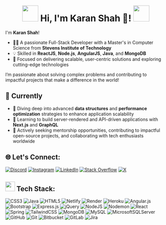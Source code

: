 # <h1 align="center"> <img src="https://user-images.githubusercontent.com/74038190/213844263-a8897a51-32f4-4b3b-b5c2-e1528b89f6f3.png" width="50px" /> Hi, I'm Karan Shah 👋! <img src="https://user-images.githubusercontent.com/74038190/213844263-a8897a51-32f4-4b3b-b5c2-e1528b89f6f3.png" width="50px" /> </h1>
I'm **Karan Shah**!
- 👨‍💻 A passionate Full-Stack Developer with a Master's in Computer Science from **Stevens Institute of Technology**
- 💡 Skilled in **ReactJS**, **Node.js**, **AngularJS**, **Java**, and **MongoDB**
- 🚀 Focused on delivering scalable, user-centric solutions and exploring cutting-edge technologies

I’m passionate about solving complex problems and contributing to impactful projects that make a difference in the world!
<!--
## 🌟 **Previously**

I have worked as an **Associate Application Developer at ADP**, where I:

- Designed and implemented a web application using **ReactJS** and **Java**, enhancing system integration and user experience
- Integrated **OAuth** for secure authorization and token-based access control
- Conducted SQL database optimization, achieving a **25% improvement in query performance**
- Redesigned legacy Angular components to improve accessibility and usability for assistive technologies
- Led Agile development practices, including sprint planning and daily stand-ups, ensuring continuous improvement and timely delivery

I also served as a **Full Stack Developer at Digimaze Marketing**, where I:

- Created dynamic user interfaces with React Hooks, Redux, and Context API, enabling efficient state management across complex applications
- Built reusable frontend components in ReactJS, improving code maintainability and reducing development time for large-scale projects
- Developed middleware in Express.js for logging, authentication, and error handling, enhancing application stability and security
- Improved code quality and maintainability by implementing SonarQube changes, boosting application reliability and efficiency
-->
## 🌱 **Currently**

- 🔭 Diving deep into advanced **data structures** and **performance optimization** strategies to enhance application scalability
- 🌱 Learning to build server-rendered and API-driven applications with **Next.js** and **GraphQL**
- 💬 Actively seeking mentorship opportunities, contributing to impactful open-source projects, and collaborating with tech enthusiasts worldwide
<!--
## 🎯 **Key Achievements**

- 📈 Reduced data retrieval times by **25%** through SQL optimization and algorithm enhancements
- 🛠 Designed a **notes management system** with the **MERN stack**, featuring secure authentication and CRUD functionality
- 🔄 Revamped legacy AngularJS components to enhance accessibility compliance for assistive technologies
-->
## 🌐 **Let's Connect**:
[![Discord](https://img.shields.io/badge/Discord-%237289DA.svg?logo=discord&logoColor=white)](https://discord.gg/Karan196#8372) [![Instagram](https://img.shields.io/badge/Instagram-%23E4405F.svg?logo=Instagram&logoColor=white)](https://instagram.com/karan19698) [![LinkedIn](https://img.shields.io/badge/LinkedIn-%230077B5.svg?logo=linkedin&logoColor=white)](https://linkedin.com/in/karan-shah-3330) [![Stack Overflow](https://img.shields.io/badge/-Stackoverflow-FE7A16?logo=stack-overflow&logoColor=white)](https://stackoverflow.com/users/28408533) [![X](https://img.shields.io/badge/X-black.svg?logo=X&logoColor=white)](https://x.com/karanshah11111)

## <img src="https://user-images.githubusercontent.com/74038190/212284087-bbe7e430-757e-4901-90bf-4cd2ce3e1852.gif" width="30px"/> <space> Tech Stack:
![CSS3](https://img.shields.io/badge/css3-%231572B6.svg?style=for-the-badge&logo=css3&logoColor=white) ![Java](https://img.shields.io/badge/java-%23ED8B00.svg?style=for-the-badge&logo=openjdk&logoColor=white) ![HTML5](https://img.shields.io/badge/html5-%23E34F26.svg?style=for-the-badge&logo=html5&logoColor=white) ![Netlify](https://img.shields.io/badge/netlify-%23000000.svg?style=for-the-badge&logo=netlify&logoColor=#00C7B7) ![Render](https://img.shields.io/badge/Render-%46E3B7.svg?style=for-the-badge&logo=render&logoColor=white) ![Heroku](https://img.shields.io/badge/heroku-%23430098.svg?style=for-the-badge&logo=heroku&logoColor=white) ![Angular.js](https://img.shields.io/badge/angular.js-%23E23237.svg?style=for-the-badge&logo=angularjs&logoColor=white) ![Bootstrap](https://img.shields.io/badge/bootstrap-%238511FA.svg?style=for-the-badge&logo=bootstrap&logoColor=white) ![Express.js](https://img.shields.io/badge/express.js-%23404d59.svg?style=for-the-badge&logo=express&logoColor=%2361DAFB) ![jQuery](https://img.shields.io/badge/jquery-%230769AD.svg?style=for-the-badge&logo=jquery&logoColor=white) ![NodeJS](https://img.shields.io/badge/node.js-6DA55F?style=for-the-badge&logo=node.js&logoColor=white) ![Nodemon](https://img.shields.io/badge/NODEMON-%23323330.svg?style=for-the-badge&logo=nodemon&logoColor=%BBDEAD) ![React](https://img.shields.io/badge/react-%2320232a.svg?style=for-the-badge&logo=react&logoColor=%2361DAFB) ![Spring](https://img.shields.io/badge/spring-%236DB33F.svg?style=for-the-badge&logo=spring&logoColor=white) ![TailwindCSS](https://img.shields.io/badge/tailwindcss-%2338B2AC.svg?style=for-the-badge&logo=tailwind-css&logoColor=white) ![MongoDB](https://img.shields.io/badge/MongoDB-%234ea94b.svg?style=for-the-badge&logo=mongodb&logoColor=white) ![MySQL](https://img.shields.io/badge/mysql-4479A1.svg?style=for-the-badge&logo=mysql&logoColor=white) ![MicrosoftSQLServer](https://img.shields.io/badge/Microsoft%20SQL%20Server-CC2927?style=for-the-badge&logo=microsoft%20sql%20server&logoColor=white) ![GitHub](https://img.shields.io/badge/github-%23121011.svg?style=for-the-badge&logo=github&logoColor=white) ![Git](https://img.shields.io/badge/git-%23F05033.svg?style=for-the-badge&logo=git&logoColor=white) ![Bitbucket](https://img.shields.io/badge/bitbucket-%230047B3.svg?style=for-the-badge&logo=bitbucket&logoColor=white) ![GitLab](https://img.shields.io/badge/gitlab-%23181717.svg?style=for-the-badge&logo=gitlab&logoColor=white) ![Jira](https://img.shields.io/badge/jira-%230A0FFF.svg?style=for-the-badge&logo=jira&logoColor=white)



<!--
<h1 align="left">💫 About Me:</h1>

<img align="right" src="https://cdn.dribbble.com/users/1162077/screenshots/3848914/programmer.gif" alt="Coding GIF" width="400" height="350">

👋 Hi, I’m <b>Karan Shah</b>, a driven and passionate individual with a knack for solving complex problems and creating impactful solutions. With a strong foundation in Computer Science and hands on experience, I thrive at the intersection of creativity and technology.

✨ I believe in <b>continuous learning</b> and enjoy exploring new technologies to stay ahead in the dynamic world of software development. Beyond work, I am deeply interested in mentorship, fostering collaboration, and helping teams grow and achieve their goals.

🌟 In my downtime, I enjoy <b>reading about emerging tech trends</b>, <b>contributing to open-source projects</b>, and <b>engaging with the developer community</b> to share knowledge and ideas.

🚀 With a growth mindset and a collaborative approach, I aim to contribute to projects that make a difference and create a positive impact.

## 🌐 Socials:
[![Discord](https://img.shields.io/badge/Discord-%237289DA.svg?logo=discord&logoColor=white)](https://discord.gg/Karan196#8372) [![Instagram](https://img.shields.io/badge/Instagram-%23E4405F.svg?logo=Instagram&logoColor=white)](https://instagram.com/karan19698) [![LinkedIn](https://img.shields.io/badge/LinkedIn-%230077B5.svg?logo=linkedin&logoColor=white)](https://linkedin.com/in/karan-shah-3330) [![Stack Overflow](https://img.shields.io/badge/-Stackoverflow-FE7A16?logo=stack-overflow&logoColor=white)](https://stackoverflow.com/users/28408533) [![X](https://img.shields.io/badge/X-black.svg?logo=X&logoColor=white)](https://x.com/karanshah11111) 

# 💻 Tech Stack:
![CSS3](https://img.shields.io/badge/css3-%231572B6.svg?style=for-the-badge&logo=css3&logoColor=white) ![Java](https://img.shields.io/badge/java-%23ED8B00.svg?style=for-the-badge&logo=openjdk&logoColor=white) ![HTML5](https://img.shields.io/badge/html5-%23E34F26.svg?style=for-the-badge&logo=html5&logoColor=white) ![Netlify](https://img.shields.io/badge/netlify-%23000000.svg?style=for-the-badge&logo=netlify&logoColor=#00C7B7) ![Render](https://img.shields.io/badge/Render-%46E3B7.svg?style=for-the-badge&logo=render&logoColor=white) ![Heroku](https://img.shields.io/badge/heroku-%23430098.svg?style=for-the-badge&logo=heroku&logoColor=white) ![Angular.js](https://img.shields.io/badge/angular.js-%23E23237.svg?style=for-the-badge&logo=angularjs&logoColor=white) ![Bootstrap](https://img.shields.io/badge/bootstrap-%238511FA.svg?style=for-the-badge&logo=bootstrap&logoColor=white) ![Express.js](https://img.shields.io/badge/express.js-%23404d59.svg?style=for-the-badge&logo=express&logoColor=%2361DAFB) ![jQuery](https://img.shields.io/badge/jquery-%230769AD.svg?style=for-the-badge&logo=jquery&logoColor=white) ![NodeJS](https://img.shields.io/badge/node.js-6DA55F?style=for-the-badge&logo=node.js&logoColor=white) ![Nodemon](https://img.shields.io/badge/NODEMON-%23323330.svg?style=for-the-badge&logo=nodemon&logoColor=%BBDEAD) ![React](https://img.shields.io/badge/react-%2320232a.svg?style=for-the-badge&logo=react&logoColor=%2361DAFB) ![Spring](https://img.shields.io/badge/spring-%236DB33F.svg?style=for-the-badge&logo=spring&logoColor=white) ![TailwindCSS](https://img.shields.io/badge/tailwindcss-%2338B2AC.svg?style=for-the-badge&logo=tailwind-css&logoColor=white) ![MongoDB](https://img.shields.io/badge/MongoDB-%234ea94b.svg?style=for-the-badge&logo=mongodb&logoColor=white) ![MySQL](https://img.shields.io/badge/mysql-4479A1.svg?style=for-the-badge&logo=mysql&logoColor=white) ![MicrosoftSQLServer](https://img.shields.io/badge/Microsoft%20SQL%20Server-CC2927?style=for-the-badge&logo=microsoft%20sql%20server&logoColor=white) ![GitHub](https://img.shields.io/badge/github-%23121011.svg?style=for-the-badge&logo=github&logoColor=white) ![Git](https://img.shields.io/badge/git-%23F05033.svg?style=for-the-badge&logo=git&logoColor=white) ![Bitbucket](https://img.shields.io/badge/bitbucket-%230047B3.svg?style=for-the-badge&logo=bitbucket&logoColor=white) ![GitLab](https://img.shields.io/badge/gitlab-%23181717.svg?style=for-the-badge&logo=gitlab&logoColor=white) ![Jira](https://img.shields.io/badge/jira-%230A0FFF.svg?style=for-the-badge&logo=jira&logoColor=white)
# 🔥 Karan's GitHub Stats:

<img align="left" src="https://github-readme-stats.vercel.app/api?username=karanshah1561998&theme=default&hide_border=false&include_all_commits=true&count_private=true" width="400" height="150" alt="Stats"/>

<img align="right" src="https://streak-stats.demolab.com?user=karanshah1561998&locale=en&mode=daily&theme=default&hide_border=false&border_radius=5&order=3" width="400" height="150" alt="Streak graph" />

<picture>
  <source media="(prefers-color-scheme: dark)" srcset="https://raw.githubusercontent.com/karanshah1561998/karanshah1561998/output/github-snake-dark.svg" />
  <source media="(prefers-color-scheme: light)" srcset="https://raw.githubusercontent.com/karanshah1561998/karanshah1561998/output/github-snake.svg" />
  <img alt="github-snake" src="https://raw.githubusercontent.com/karanshah1561998/karanshah1561998/output/github-snake.svg" />
</picture>
-->
